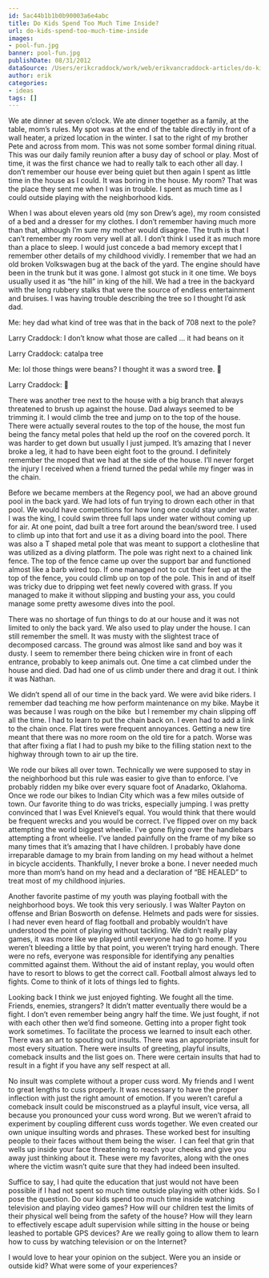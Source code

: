 ```yaml
---
id: 5ac44b1b1b0b90003a6e4abc
title: Do Kids Spend Too Much Time Inside?
url: do-kids-spend-too-much-time-inside
images:
- pool-fun.jpg
banner: pool-fun.jpg
publishDate: 08/31/2012
dataSource: /Users/erikcraddock/work/web/erikvancraddock-articles/do-kids-spend-too-much-time-inside/do-kids-spend-too-much-time-inside.md
author: erik
categories:
- ideas
tags: []
---
```

We ate dinner at seven o&#8217;clock. We ate dinner together as a family, at the table, mom’s rules. My spot was at the end of the table directly in front of a wall heater, a prized location in the winter. I sat to the right of my brother Pete and across from mom. This was not some somber formal dining ritual. This was our daily family reunion after a busy day of school or play. Most of time, it was the first chance we had to really talk to each other all day. I don’t remember our house ever being quiet but then again I spent as little time in the house as I could. It was boring in the house. My room? That was the place they sent me when I was in trouble. I spent as much time as I could outside playing with the neighborhood kids.

When I was about eleven years old (my son Drew’s age), my room consisted of a bed and a dresser for my clothes. I don’t remember having much more than that, although I’m sure my mother would disagree. The truth is that I can’t remember my room very well at all. I don’t think I used it as much more than a place to sleep. I would just concede a bad memory except that I remember other details of my childhood vividly. I remember that we had an old broken Volkswagen bug at the back of the yard. The engine should have been in the trunk but it was gone. I almost got stuck in it one time. We boys usually used it as “the hill” in king of the hill. We had a tree in the backyard with the long rubbery stalks that were the source of endless entertainment and bruises. I was having trouble describing the tree so I thought I’d ask dad.

Me: hey dad what kind of tree was that in the back of 708 next to the pole?
  
Larry Craddock: I don&#8217;t know what those are called &#8230; it had beans on it
  
Larry Craddock: catalpa tree
  
Me: lol those things were beans? I thought it was a sword tree. 🙂
  
Larry Craddock: 🙂

There was another tree next to the house with a big branch that always threatened to brush up against the house. Dad always seemed to be trimming it. I would climb the tree and jump on to the top of the house. There were actually several routes to the top of the house, the most fun being the fancy metal poles that held up the roof on the covered porch. It was harder to get down but usually I just jumped. It’s amazing that I never broke a leg, it had to have been eight foot to the ground. I definitely remember the moped that we had at the side of the house. I’ll never forget the injury I received when a friend turned the pedal while my finger was in the chain.

Before we became members at the Regency pool, we had an above ground pool in the back yard. We had lots of fun trying to drown each other in that pool. We would have competitions for how long one could stay under water. I was the king, I could swim three full laps under water without coming up for air. At one point, dad built a tree fort around the bean/sword tree. I used to climb up into that fort and use it as a diving board into the pool. There was also a T shaped metal pole that was meant to support a clothesline that was utilized as a diving platform. The pole was right next to a chained link fence. The top of the fence came up over the support bar and functioned almost like a barb wired top. If one managed not to cut their feet up at the top of the fence, you could climb up on top of the pole. This in and of itself was tricky due to dripping wet feet newly covered with grass. If you managed to make it without slipping and busting your ass, you could manage some pretty awesome dives into the pool.

There was no shortage of fun things to do at our house and it was not limited to only the back yard. We also used to play under the house. I can still remember the smell. It was musty with the slightest trace of decomposed carcass. The ground was almost like sand and boy was it dusty. I seem to remember there being chicken wire in front of each entrance, probably to keep animals out. One time a cat climbed under the house and died. Dad had one of us climb under there and drag it out. I think it was Nathan.

We didn’t spend all of our time in the back yard. We were avid bike riders. I remember dad teaching me how perform maintenance on my bike. Maybe it was because I was rough on the bike  but I remember my chain slipping off all the time. I had to learn to put the chain back on. I even had to add a link to the chain once. Flat tires were frequent annoyances. Getting a new tire meant that there was no more room on the old tire for a patch. Worse was that after fixing a flat I had to push my bike to the filling station next to the highway through town to air up the tire.

We rode our bikes all over town. Technically we were supposed to stay in the neighborhood but this rule was easier to give than to enforce. I’ve probably ridden my bike over every square foot of Anadarko, Oklahoma. Once we rode our bikes to Indian City which was a few miles outside of town. Our favorite thing to do was tricks, especially jumping. I was pretty convinced that I was Evel Knievel’s equal. You would think that there would be frequent wrecks and you would be correct. I’ve flipped over on my back attempting the world biggest wheelie. I’ve gone flying over the handlebars attempting a front wheelie. I’ve landed painfully on the frame of my bike so many times that it’s amazing that I have children. I probably have done irreparable damage to my brain from landing on my head without a helmet in bicycle accidents. Thankfully, I never broke a bone. I never needed much more than mom’s hand on my head and a declaration of “BE HEALED” to treat most of my childhood injuries.

Another favorite pastime of my youth was playing football with the neighborhood boys. We took this very seriously. I was Walter Payton on offense and Brian Bosworth on defense. Helmets and pads were for sissies. I had never even heard of flag football and probably wouldn’t have understood the point of playing without tackling. We didn’t really play games, it was more like we played until everyone had to go home. If you weren’t bleeding a little by that point, you weren’t trying hard enough. There were no refs, everyone was responsible for identifying any penalties committed against them. Without the aid of instant replay, you would often have to resort to blows to get the correct call. Football almost always led to fights. Come to think of it lots of things led to fights.

Looking back I think we just enjoyed fighting. We fought all the time. Friends, enemies, strangers? It didn’t matter eventually there would be a fight. I don’t even remember being angry half the time. We just fought, if not with each other then we’d find someone. Getting into a proper fight took work sometimes. To facilitate the process we learned to insult each other. There was an art to spouting out insults. There was an appropriate insult for most every situation. There were insults of greeting, playful insults, comeback insults and the list goes on. There were certain insults that had to result in a fight if you have any self respect at all.

No insult was complete without a proper cuss word. My friends and I went to great lengths to cuss properly. It was necessary to have the proper inflection with just the right amount of emotion. If you weren’t careful a comeback insult could be misconstrued as a playful insult, vice versa, all because you pronounced your cuss word wrong. But we weren’t afraid to experiment by coupling different cuss words together. We even created our own unique insulting words and phrases. These worked best for insulting people to their faces without them being the wiser.  I can feel that grin that wells up inside your face threatening to reach your cheeks and give you away just thinking about it. These were my favorites, along with the ones where the victim wasn’t quite sure that they had indeed been insulted.

Suffice to say, I had quite the education that just would not have been possible if I had not spent so much time outside playing with other kids. So I pose the question. Do our kids spend too much time inside watching television and playing video games? How will our children test the limits of their physical well being from the safety of the house? How will they learn to effectively escape adult supervision while sitting in the house or being leashed to portable GPS devices? Are we really going to allow them to learn how to cuss by watching television or on the Internet?

I would love to hear your opinion on the subject. Were you an inside or outside kid? What were some of your experiences?
